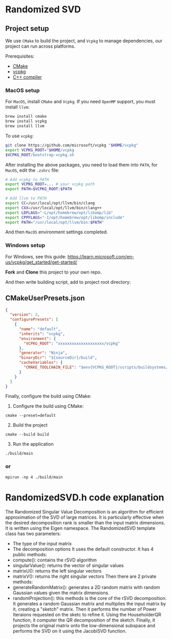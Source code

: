 # Randomized SVD
## Project setup
We use `CMake` to build the project, and `Vcpkg` to manage dependencies, our project can run across platforms.

Prerequisites:
- [CMake](https://cmake.org/download/)
- [vcpkg](https://github.com/microsoft/vcpkg)
- [C++ compiler](https://code.visualstudio.com/docs/languages/cpp#_install-a-compiler)

### MacOS setup
For `MacOS`, install `CMake` and `Vcpkg`. If you need `OpenMP` support, you must install `llvm`:
```bash
brew install cmake
brew install vcpkg
brew install llvm
```
To use `vcpkg`:
```bash
git clone https://github.com/microsoft/vcpkg "$HOME/vcpkg"
export VCPKG_ROOT="$HOME/vcpkg
$VCPKG_ROOT/bootstrap-vcpkg.sh
```
After installing the above packages, you need to load them into `PATH`, for `MacOS`, edit the `.zshrc` file:
```bash
# Add vcpkg to PATH
export VCPKG_ROOT=... # your vcpkg path
export PATH=$VCPKG_ROOT:$PATH

# Add llvm to PATH
export CC=/usr/local/opt/llvm/bin/clang
export CXX=/usr/local/opt/llvm/bin/clang++
export LDFLAGS="-L/opt/homebrew/opt/libomp/lib"
export CPPFLAGS="-I/opt/homebrew/opt/libomp/include"
export PATH="/usr/local/opt/llvm/bin:$PATH"
```
And then `MacOS` environment settings completed.

### Windows setup

For Windows, see this guide: https://learn.microsoft.com/en-us/vcpkg/get_started/get-started/

**Fork** and **Clone** this project to your own repo.

And then write building script, add to project root directory:
## CMakeUserPresets.json
```json
{
  "version": 2,
  "configurePresets": [
    {
      "name": "default",
      "inherits": "vcpkg",
      "environment": {
        "VCPKG_ROOT": "xxxxxxxxxxxxxxxxxxxx/vcpkg"
      },
      "generator": "Ninja",
      "binaryDir": "${sourceDir}/build",
      "cacheVariables": {
        "CMAKE_TOOLCHAIN_FILE": "$env{VCPKG_ROOT}/scripts/buildsystems/vcpkg.cmake"
      }
    }
  ]
}

```

Finally, configure the build using CMake:

1.  Configure the build using CMake:
```
cmake --preset=default
```
2. Build the project
```
cmake --build build
```
3. Run the application
```
./build/main
```
### or
```
mpirun -np 4 ./build/main
```

# RandomizedSVD.h code explanation
The Randomized Singular Value Decomposition is an algorithm for efficient approximation of the SVD of large matrices. It is particularly effective when the desired decomposition rank is smaller than the input matrix dimensions. 
It is written using the Eigen namespace. 
The RandomizedSVD template class has two parameters:
  - The type of the input matrix
  - The decomposition options
It uses the default constructor.
It has 4 public methods:
 - compute(): contains the rSVD algorithm
 - singularValue(): returns the vector of singular values
 - matrixU(): returns the left singular vectors
 - matrixV(): returns the right singular vectors
Then there are 2 private methods:
 - generateRandomMatrix(): generates a 2D random matrix with random Gaussian values      given the matrix dimensions.
 - randomProjection(): this methods is the core of the rSVD decomposition. It generates a random Gaussian matrix and multiplies the input matrix by it, creating a "sketch" matrix. Then it performs the number of Power Iteraions requested on the sketc to refine it. Using the HouseholderQR function, it computer the QR decomposition of the sketch. Finally, it projects the original matrix onto the low-dimensional subspace and performs the SVD on it using the JacobiSVD function.